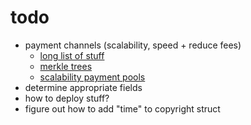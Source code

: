 # todo
* payment channels (scalability, speed + reduce fees)
  * [long list of stuff](https://www.reddit.com/r/ethereum/comments/6fde8t/ethereum_payment_channels_in_50_lines_of_solidity/)
  * [merkle trees](https://en.wikipedia.org/wiki/Merkle_tree)
  * [scalability payment pools](https://medium.com/cardstack/scalable-payment-pools-in-solidity-d97e45fc7c5c)
* determine appropriate fields
* how to deploy stuff?
* figure out how to add "time" to copyright struct
